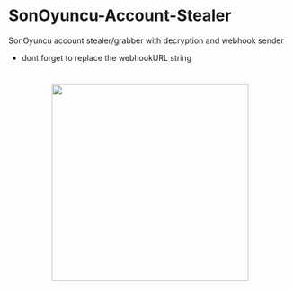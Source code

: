 # SonOyuncu-Account-Stealer

SonOyuncu account stealer/grabber with decryption and webhook sender

 - dont forget to replace the webhookURL string
#
<p align= "center"> <kbd> <img  src="https://cdn.discordapp.com/attachments/1076131691296473228/1091692907582455910/1339.png"width="350"> </kbd><br><br>
